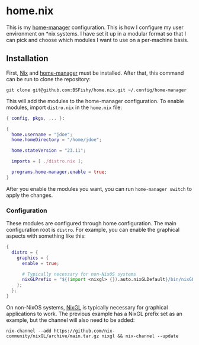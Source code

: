 # home.nix

This is my [home-manager](https://github.com/nix-community/home-manager) configuration.
This is how I configure my user environment on \*nix systems.
I have set it up in a modular format so that I can pick and choose which modules I want to use on a per-machine basis.

## Installation

First, [Nix](https://nixos.org/download.html) and [home-manager](https://github.com/nix-community/home-manager#installation) must be installed.
After that, this command can be run to clone the repository:

```shell
git clone git@github.com:BSFishy/home.nix.git ~/.config/home-manager
```

This will add the modules to the home-manager configuration.
To enable modules, import `distro.nix` in the `home.nix` file:

```nix
{ config, pkgs, ... }:

{
  home.username = "jdoe";
  home.homeDirectory = "/home/jdoe";

  home.stateVersion = "23.11";

  imports = [ ./distro.nix ];

  programs.home-manager.enable = true;
}
```

After you enable the modules you want, you can run `home-manager switch` to apply the changes.

### Configuration

These modules are configured through home configuration.
The main configuration root is `distro`.
For example, you can enable the graphical aspects with something like this:

```nix
{
  distro = {
    graphics = {
      enable = true;

      # Typically necessary for non-NixOS systems
      nixGLPrefix = "${(import <nixgl> {}).auto.nixGLDefault}/bin/nixGL";
    };
  };
}
```

On non-NixOS systems, [NixGL](https://github.com/nix-community/nixGL) is typically necessary for graphical applications to work.
The previous example has a NixGL prefix set as an example, but the channel will also need to be added:

```shell
nix-channel --add https://github.com/nix-community/nixGL/archive/main.tar.gz nixgl && nix-channel --update
```
